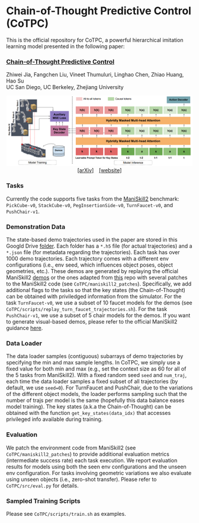 # Chain-of-Thought Predictive Control (CoTPC)
This is the official repository for CoTPC, a powerful hierarchical imitation learning model presented in the following paper:

### **[Chain-of-Thought Predictive Control](https://zjia.eng.ucsd.edu/gsl)**<br>
Zhiwei Jia, Fangchen Liu, Vineet Thumuluri, Linghao Chen, Zhiao Huang, Hao Su<br>
UC San Diego, UC Berkeley, Zhejiang University<br>

<p align="center">
  <img src='github_teaser.png' width="700"/><br>
  <a href="https://arxiv.org/abs/2304.00776">[arXiv]</a>&emsp;<a href="https://zjia.eng.ucsd.edu/cotpc">[website]</a>
</p>

### Tasks
Currently the code supports five tasks from the [ManiSkill2](https://github.com/haosulab/ManiSkill2) benchmark: 
`PickCube-v0`, `StackCube-v0`, `PegInsertionSide-v0`, `TurnFaucet-v0`, and `PushChair-v1`.

### Demonstration Data
The state-based demo trajectories used in the paper are stored in this Googld Drive [folder](https://drive.google.com/drive/folders/1VdunXUlzqAvy-D8MniQ4anhV5LLBfNbJ).
Each folder has a `*.h5` file (for actual trajectories) and a `*.json` file (for metadata regarding the trajectories).
Each task has over 1000 demo trajectories.
Each trajectory comes with a different env configurations (i.e., env seed, which influences object poses, object geometries, etc.).
These demos are generated by replaying the official ManiSkill2 [demos](https://github.com/haosulab/ManiSkill2#demonstrations) or the ones adapted from [this](https://github.com/caiqi/Silver-Bullet-3D/tree/master/No_Restriction) repo with several patches to the ManiSkill2 code (see `CoTPC/maniskill2_patches`).
Specifically, we add additional flags to the tasks so that the key states (the Chain-of-Thought) can be obtained with priviledged information from the simulator.
For the task `TurnFaucet-v0`, we use a subset of 10 faucet models for the demos (see `CoTPC/scripts/replay_turn_faucet_trajectories.sh`).
For the task `PushChair-v1`, we use a subset of 5 chair models for the demos.
If you want to generate visual-based demos, please refer to the official ManiSkill2 guidance [here](https://github.com/haosulab/ManiSkill2#demonstrations).

### Data Loader
The data loader samples (contiguous) subarrays of demo trajectories by specifying the min and max sample lengths. 
In CoTPC, we simply use a fixed value for both min and max (e.g., set the context size as 60 for all of the 5 tasks from ManiSkill2).
With a fixed random seed `seed` and `num_traj`, each time the data loader samples a fixed subset of all trajectories (by default, we use `seed=0`).
For TurnFaucet and PushChair, due to the variations of the different object models, the loader performs sampling such that the number of trajs
per model is the same (hopefully this data balance eases model training).
The key states (a.k.a the Chain-of-Thought) can be obtained with the function `get_key_states(data_idx)` that accesses privileged info available during training.

### Evaluation
We patch the environment code from ManiSkill2 (see `CoTPC/maniskill2_patches`) to provide additional evaluation metrics (intermediate success rate) each task execution.
We report evaluation results for models using both the seen env configurations and the unseen env configuration.
For tasks involving geometric variations we also evaluate using unseen objects (i.e., zero-shot transfer).
Please refer to `CoTPC/src/eval.py` for details.
<!-- I equip it with `vec_env.py` to boost up the evaluation process (it will still take several minutes to evaluate on 500 envs, FYI). -->
<!-- The metrics used here are `success` and flags for some other intermediate key states specific to each task. -->
<!-- We also set a maximum timesteps allowed for each of the four tasks (see details in `eval_starter.py`). -->

### Sampled Training Scripts
Please see `CoTPC/scripts/train.sh` as examples.